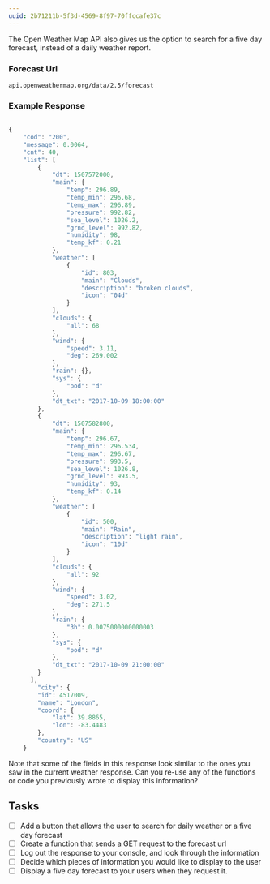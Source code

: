 ```yaml
---
uuid: 2b71211b-5f3d-4569-8f97-70ffccafe37c
---
```


The Open Weather Map API also gives us the option to search for a five day forecast, instead of a daily weather report.


### Forecast Url
`api.openweathermap.org/data/2.5/forecast`


### Example Response

```javascript

{
    "cod": "200",
    "message": 0.0064,
    "cnt": 40,
    "list": [
        {
            "dt": 1507572000,
            "main": {
                "temp": 296.89,
                "temp_min": 296.68,
                "temp_max": 296.89,
                "pressure": 992.82,
                "sea_level": 1026.2,
                "grnd_level": 992.82,
                "humidity": 98,
                "temp_kf": 0.21
            },
            "weather": [
                {
                    "id": 803,
                    "main": "Clouds",
                    "description": "broken clouds",
                    "icon": "04d"
                }
            ],
            "clouds": {
                "all": 68
            },
            "wind": {
                "speed": 3.11,
                "deg": 269.002
            },
            "rain": {},
            "sys": {
                "pod": "d"
            },
            "dt_txt": "2017-10-09 18:00:00"
        },
        {
            "dt": 1507582800,
            "main": {
                "temp": 296.67,
                "temp_min": 296.534,
                "temp_max": 296.67,
                "pressure": 993.5,
                "sea_level": 1026.8,
                "grnd_level": 993.5,
                "humidity": 93,
                "temp_kf": 0.14
            },
            "weather": [
                {
                    "id": 500,
                    "main": "Rain",
                    "description": "light rain",
                    "icon": "10d"
                }
            ],
            "clouds": {
                "all": 92
            },
            "wind": {
                "speed": 3.02,
                "deg": 271.5
            },
            "rain": {
                "3h": 0.0075000000000003
            },
            "sys": {
                "pod": "d"
            },
            "dt_txt": "2017-10-09 21:00:00"
        }
      ],
        "city": {
        "id": 4517009,
        "name": "London",
        "coord": {
            "lat": 39.8865,
            "lon": -83.4483
        },
        "country": "US"
    }
```

Note that some of the fields in this response look similar to the ones you saw in the current weather response. Can you re-use any of the functions or code you previously wrote to display this information?

## Tasks

- [ ] Add a button that allows the user to search for daily weather or a five day forecast
- [ ] Create a function that sends a GET request to the forecast url
- [ ] Log out the response to your console, and look through the information
- [ ] Decide which pieces of information you would like to display to the user
- [ ] Display a five day forecast to your users when they request it.
